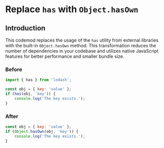 # Replace `has` with `Object.hasOwn`

## Introduction

This codemod replaces the usage of the `has` utility from external libraries with the built-in `Object.hasOwn` method. This transformation reduces the number of dependencies in your codebase and utilizes native JavaScript features for better performance and smaller bundle size.

### Before

```javascript
import { has } from 'lodash';

const obj = { key: 'value' };
if (has(obj, 'key')) {
    console.log('The key exists.');
}
```

### After

```javascript
const obj = { key: 'value' };
if (Object.hasOwn(obj, 'key')) {
    console.log('The key exists.');
}
```